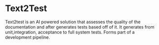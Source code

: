 # Text2Test
Text2test is an AI powered solution that assesses the quality of the documentation and after generates tests based off of it. It generates from unit,integration, acceptance to full system tests. Forms part of a development pipeline.
